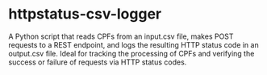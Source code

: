 # httpstatus-csv-logger
A Python script that reads CPFs from an input.csv file, makes POST requests to a REST endpoint, and logs the resulting HTTP status code in an output.csv file. Ideal for tracking the processing of CPFs and verifying the success or failure of requests via HTTP status codes.
